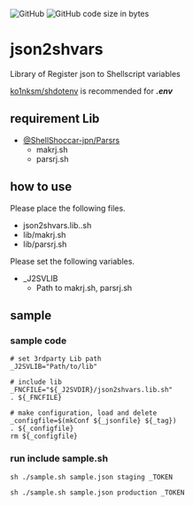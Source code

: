 ![GitHub](https://img.shields.io/github/license/Toshinori-Hayashi/json2shvars)
![GitHub code size in bytes](https://img.shields.io/github/languages/code-size/Toshinori-Hayashi/json2shvars)

# json2shvars
Library of Register json to Shellscript variables

[ko1nksm/shdotenv](https://github.com/ko1nksm/shdotenv) is recommended for ***.env***

## requirement Lib

- [@ShellShoccar-jpn/Parsrs](https://github.com/ShellShoccar-jpn/Parsrs)
  - makrj.sh
  - parsrj.sh

## how to use

Please place the following files.

  * json2shvars.lib..sh
  * lib/makrj.sh
  * lib/parsrj.sh

Please set the following variables.

  * _J2SVLIB
    * Path to makrj.sh, parsrj.sh

## sample

### sample code
```
# set 3rdparty Lib path
_J2SVLIB="Path/to/lib"

# include lib
_FNCFILE="${_J2SVDIR}/json2shvars.lib.sh"
. ${_FNCFILE}

# make configuration, load and delete
_configfile=$(mkConf ${_jsonfile} ${_tag})
. ${_configfile}
rm ${_configfile}
```

### run include sample.sh

```sh ./sample.sh sample.json staging _TOKEN```

```sh ./sample.sh sample.json production _TOKEN```
